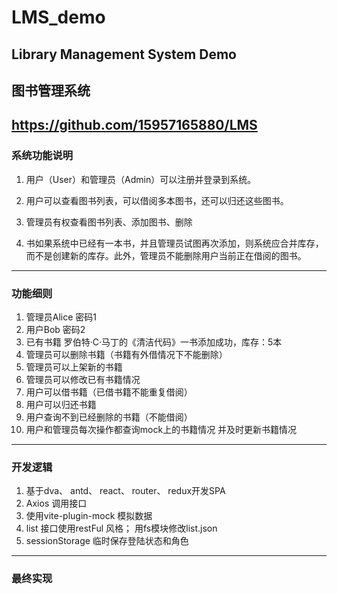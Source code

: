 # LMS_demo
## Library Management System Demo
## 图书管理系统
## https://github.com/15957165880/LMS

### 系统功能说明
1. 用户（User）和管理员（Admin）可以注册并登录到系统。

2. 用户可以查看图书列表，可以借阅多本图书，还可以归还这些图书。

3. 管理员有权查看图书列表、添加图书、删除

4. 书如果系统中已经有一本书，并且管理员试图再次添加，则系统应合并库存，而不是创建新的库存。此外，管理员不能删除用户当前正在借阅的图书。
---
### 功能细则
1. 管理员Alice 密码1
2. 用户Bob 密码2
3. 已有书籍 罗伯特·C·马丁的《清洁代码》一书添加成功，库存：5本
4. 管理员可以删除书籍（书籍有外借情况下不能删除）
5. 管理员可以上架新的书籍
6. 管理员可以修改已有书籍情况
7. 用户可以借书籍（已借书籍不能重复借阅）
8. 用户可以归还书籍
9. 用户查询不到已经删除的书籍（不能借阅）
10. 用户和管理员每次操作都查询mock上的书籍情况 并及时更新书籍情况

---
### 开发逻辑
1. 基于dva、 antd、 react、 router、 redux开发SPA
2. Axios 调用接口
3. 使用vite-plugin-mock 模拟数据 
4. list 接口使用restFul 风格； 用fs模块修改list.json
5. sessionStorage 临时保存登陆状态和角色


---
### 最终实现